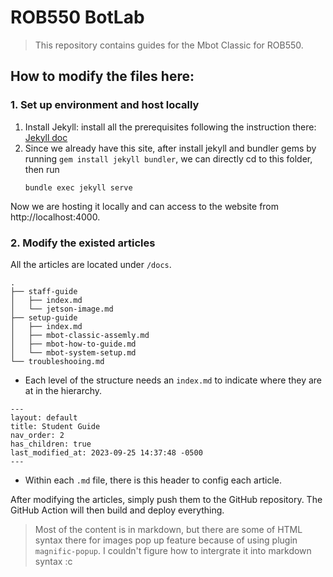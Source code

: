 # ROB550 BotLab

> This repository contains guides for the Mbot Classic for ROB550.

## How to modify the files here:

### 1. Set up environment and host locally
1. Install Jekyll: install all the prerequisites following the instruction there: [Jekyll doc](https://jekyllrb.com/docs/)
2. Since we already have this site, after install jekyll and bundler gems by running `gem install jekyll bundler`, we can directly cd to this folder, then run
    ```
    bundle exec jekyll serve
    ```

Now we are hosting it locally and can access to the website from http://localhost:4000.

### 2. Modify the existed articles
All the articles are located under `/docs`.
```
.
├── staff-guide
│   ├── index.md
│   └── jetson-image.md
├── setup-guide
│   ├── index.md
│   ├── mbot-classic-assemly.md
│   ├── mbot-how-to-guide.md
│   └── mbot-system-setup.md
└── troubleshooing.md
```
- Each level of the structure needs an `index.md` to indicate where they are at in the hierarchy.

```
---
layout: default
title: Student Guide
nav_order: 2
has_children: true
last_modified_at: 2023-09-25 14:37:48 -0500
---
```
- Within each `.md` file, there is this header to config each article.  

After modifying the articles, simply push them to the GitHub repository. The GitHub Action will then build and deploy everything.

> Most of the content is in markdown, but there are some of HTML syntax there for images pop up feature because of using plugin `magnific-popup`. I couldn't figure how to intergrate it into markdown syntax :c